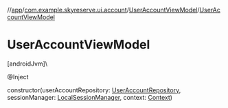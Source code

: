 //[app](../../../index.md)/[com.example.skyreserve.ui.account](../index.md)/[UserAccountViewModel](index.md)/[UserAccountViewModel](-user-account-view-model.md)

# UserAccountViewModel

[androidJvm]\

@Inject

constructor(userAccountRepository: [UserAccountRepository](../../com.example.skyreserve.repository/-user-account-repository/index.md), sessionManager: [LocalSessionManager](../../com.example.skyreserve.util/-local-session-manager/index.md), context: [Context](https://developer.android.com/reference/kotlin/android/content/Context.html))
